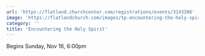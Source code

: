 ```yaml
---
url: 'https://flatland.churchcenter.com/registrations/events/3143306'
image: 'https://flatlandchurch.com/images/tp-encountering-the-holy-spirit.png'
category: ''
title: 'Encountering the Holy Spirit'
---
```


Begins Sunday, Nov 16, 6:00pm
